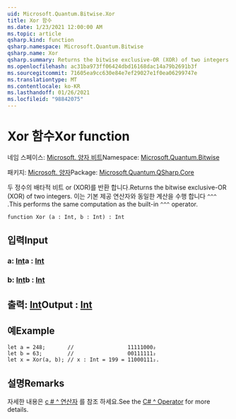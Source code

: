 ```yaml
---
uid: Microsoft.Quantum.Bitwise.Xor
title: Xor 함수
ms.date: 1/23/2021 12:00:00 AM
ms.topic: article
qsharp.kind: function
qsharp.namespace: Microsoft.Quantum.Bitwise
qsharp.name: Xor
qsharp.summary: Returns the bitwise exclusive-OR (XOR) of two integers. This performs the same computation as the built-in `^^^` operator.
ms.openlocfilehash: ac31ba973ff06424dbd16168dac14a79b2691b3f
ms.sourcegitcommit: 71605ea9cc630e84e7ef29027e1f0ea06299747e
ms.translationtype: MT
ms.contentlocale: ko-KR
ms.lasthandoff: 01/26/2021
ms.locfileid: "98842075"
---
```

# <a name="xor-function"></a><span data-ttu-id="c3da3-102">Xor 함수</span><span class="sxs-lookup"><span data-stu-id="c3da3-102">Xor function</span></span>

<span data-ttu-id="c3da3-103">네임 스페이스: [Microsoft. 양자 비트](xref:Microsoft.Quantum.Bitwise)</span><span class="sxs-lookup"><span data-stu-id="c3da3-103">Namespace: [Microsoft.Quantum.Bitwise](xref:Microsoft.Quantum.Bitwise)</span></span>

<span data-ttu-id="c3da3-104">패키지: [Microsoft. 양자](https://nuget.org/packages/Microsoft.Quantum.QSharp.Core)</span><span class="sxs-lookup"><span data-stu-id="c3da3-104">Package: [Microsoft.Quantum.QSharp.Core](https://nuget.org/packages/Microsoft.Quantum.QSharp.Core)</span></span>


<span data-ttu-id="c3da3-105">두 정수의 배타적 비트 or (XOR)를 반환 합니다.</span><span class="sxs-lookup"><span data-stu-id="c3da3-105">Returns the bitwise exclusive-OR (XOR) of two integers.</span></span>
<span data-ttu-id="c3da3-106">이는 기본 제공 연산자와 동일한 계산을 수행 합니다 `^^^` .</span><span class="sxs-lookup"><span data-stu-id="c3da3-106">This performs the same computation as the built-in `^^^` operator.</span></span>

```qsharp
function Xor (a : Int, b : Int) : Int
```


## <a name="input"></a><span data-ttu-id="c3da3-107">입력</span><span class="sxs-lookup"><span data-stu-id="c3da3-107">Input</span></span>

### <a name="a--int"></a><span data-ttu-id="c3da3-108">a: [Int](xref:microsoft.quantum.lang-ref.int)</span><span class="sxs-lookup"><span data-stu-id="c3da3-108">a : [Int](xref:microsoft.quantum.lang-ref.int)</span></span>




### <a name="b--int"></a><span data-ttu-id="c3da3-109">b: [Int](xref:microsoft.quantum.lang-ref.int)</span><span class="sxs-lookup"><span data-stu-id="c3da3-109">b : [Int](xref:microsoft.quantum.lang-ref.int)</span></span>





## <a name="output--int"></a><span data-ttu-id="c3da3-110">출력: [Int](xref:microsoft.quantum.lang-ref.int)</span><span class="sxs-lookup"><span data-stu-id="c3da3-110">Output : [Int](xref:microsoft.quantum.lang-ref.int)</span></span>



## <a name="example"></a><span data-ttu-id="c3da3-111">예</span><span class="sxs-lookup"><span data-stu-id="c3da3-111">Example</span></span>

```qsharp
let a = 248;       //                 11111000₂
let b = 63;        //                 00111111₂
let x = Xor(a, b); // x : Int = 199 = 11000111₂.
```

## <a name="remarks"></a><span data-ttu-id="c3da3-112">설명</span><span class="sxs-lookup"><span data-stu-id="c3da3-112">Remarks</span></span>

<span data-ttu-id="c3da3-113">자세한 내용은 [c # ^ 연산자](https://docs.microsoft.com/dotnet/csharp/language-reference/operators/xor-operator) 를 참조 하세요.</span><span class="sxs-lookup"><span data-stu-id="c3da3-113">See the [C# ^ Operator](https://docs.microsoft.com/dotnet/csharp/language-reference/operators/xor-operator) for more details.</span></span>